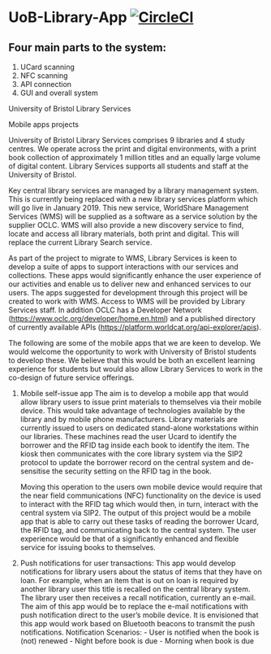 # UoB-Library-App [![CircleCI](https://circleci.com/gh/josh26turner/UoB-Library-App.svg?style=svg)](https://circleci.com/gh/josh26turner/UoB-Library-App)

Four main parts to the system:
------------------------------
1. UCard scanning
1. NFC scanning
1. API connection
1. GUI and overall system

University of Bristol Library Services

Mobile apps projects

University of Bristol Library Services comprises 9 libraries and 4 study centres. We operate across the print and digital environments, with a print book collection of approximately 1 million titles and an equally large volume of digital content. Library Services supports all students and staff at the University of Bristol.

Key central library services are managed by a library management system. This is currently being replaced with a new library services platform which will go live in January 2019. This new service, WorldShare Management Services (WMS) will be supplied as a software as a service solution by the supplier OCLC. WMS will also provide a new discovery service to find, locate and access all library materials, both print and digital. This will replace the current Library Search service.

As part of the project to migrate to WMS, Library Services is keen to develop a suite of apps to support interactions with our services and collections. These apps would significantly enhance the user experience of our activities and enable us to deliver new and enhanced services to our users.
The apps suggested for development through this project will be created to work with WMS. Access to WMS will be provided by Library Services staff. In addition OCLC has a Developer Network (https://www.oclc.org/developer/home.en.html) and a published directory of currently available APIs (https://platform.worldcat.org/api-explorer/apis).

The following are some of the mobile apps that we are keen to develop. We would welcome the opportunity to work with University of Bristol students to develop these. We believe that this would be both an excellent learning experience for students but would also allow Library Services to work in the co-design of future service offerings.

1. Mobile self-issue app
    The aim is to develop a mobile app that would allow library users to issue print materials to themselves via their mobile device. This would take advantage of technologies available by the library and by mobile phone manufacturers.
    Library materials are currently issued to users on dedicated stand-alone workstations within our libraries. These machines read the user Ucard to identify the borrower and the RFID tag inside each book to identify the item. The kiosk then communicates with the core library system via the SIP2 protocol to update the borrower record on the central system and de-sensitise the security setting on the RFID tag in the book.

    Moving this operation to the users own mobile device would require that the near field communications (NFC) functionality on the device is used to interact with the RFID tag which would then, in turn, interact with the central system via SIP2.
    The output of this project would be a mobile app that is able to carry out these tasks of reading the borrower Ucard, the RFID tag, and communicating back to the central system. The user experience would be that of a significantly enhanced and flexible service for issuing books to themselves.

2. Push notifications for user transactions:
    This app would develop notifications for library users about the status of items that they have on loan. For example, when an item that is out on loan is required by another library user this title is recalled on the central library system. The library user then receives a recall notification, currently an e-mail. The aim of this app would be to replace the e-mail notifications with push notification direct to the user’s mobile device. It is envisioned that this app would work based on Bluetooth beacons to transmit the push notifications.
    Notification Scenarios:
        - User is notified when the book is (not) renewed
        - Night before book is due
        - Morning when book is due
